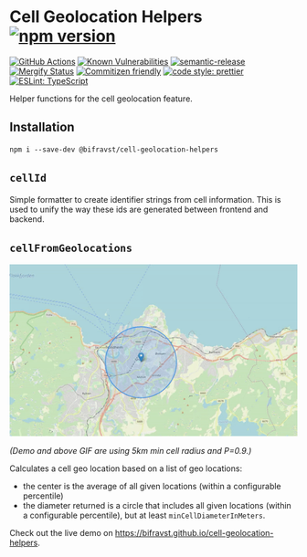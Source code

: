 # Cell Geolocation Helpers [![npm version](https://img.shields.io/npm/v/@bifravst/cell-geolocation-helpers.svg)](https://www.npmjs.com/package/@bifravst/cell-geolocation-helpers)

[![GitHub Actions](https://github.com/bifravst/cell-geolocation-helpers/workflows/Test%20and%20Release/badge.svg)](https://github.com/bifravst/cell-geolocation-helpers/actions)
[![Known Vulnerabilities](https://snyk.io/test/github/bifravst/cell-geolocation-helpers/badge.svg)](https://snyk.io/test/github/bifravst/cell-geolocation-helpers)
[![semantic-release](https://img.shields.io/badge/%20%20%F0%9F%93%A6%F0%9F%9A%80-semantic--release-e10079.svg)](https://github.com/semantic-release/semantic-release)
[![Mergify Status](https://img.shields.io/endpoint.svg?url=https://dashboard.mergify.io/badges/bifravst/athena-helpers&style=flat)](https://mergify.io)
[![Commitizen friendly](https://img.shields.io/badge/commitizen-friendly-brightgreen.svg)](http://commitizen.github.io/cz-cli/)
[![code style: prettier](https://img.shields.io/badge/code_style-prettier-ff69b4.svg)](https://github.com/prettier/prettier/)
[![ESLint: TypeScript](https://img.shields.io/badge/ESLint-TypeScript-blue.svg)](https://github.com/typescript-eslint/typescript-eslint)

Helper functions for the cell geolocation feature.

## Installation

    npm i --save-dev @bifravst/cell-geolocation-helpers

## `cellId`

Simple formatter to create identifier strings from cell information. This is
used to unify the way these ids are generated between frontend and backend.

## `cellFromGeolocations`

![Demo of cellFromGeolocations results](./map.gif)

_(Demo and above GIF are using 5km min cell radius and P=0.9.)_

Calculates a cell geo location based on a list of geo locations:

- the center is the average of all given locations (within a configurable
  percentile)
- the diameter returned is a circle that includes all given locations (within a
  configurable percentile), but at least `minCellDiameterInMeters`.

Check out the live demo on
<https://bifravst.github.io/cell-geolocation-helpers>.

